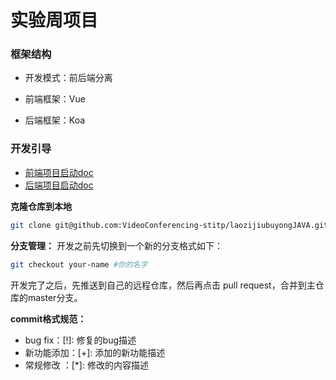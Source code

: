 # 实验周项目

### 框架结构
- 开发模式：前后端分离

- 前端框架：Vue

- 后端框架：Koa

### 开发引导
- [前端项目启动doc](./frontend/README.md)
- [后端项目启动doc](./backend/README.md)

**克隆仓库到本地**
```bash
git clone git@github.com:VideoConferencing-stitp/laozijiubuyongJAVA.git
```

**分支管理：**
开发之前先切换到一个新的分支格式如下：
```bash
git checkout your-name #你的名字
```
开发完了之后，先推送到自己的远程仓库，然后再点击 pull request，合并到主仓库的master分支。

**commit格式规范：**
- bug fix：[!]: 修复的bug描述
- 新功能添加：[+]: 添加的新功能描述
- 常规修改 ：[*]: 修改的内容描述